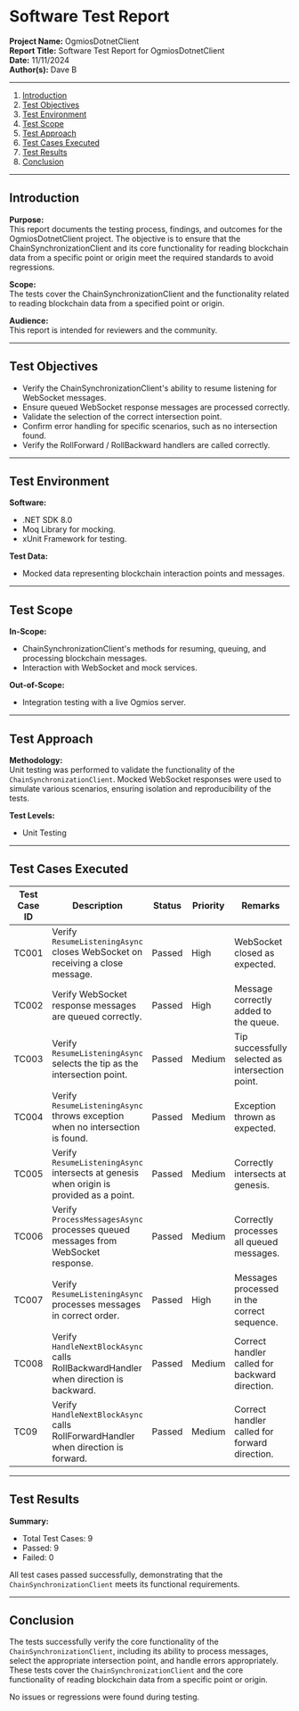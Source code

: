 # Software Test Report

**Project Name:** OgmiosDotnetClient  
**Report Title:** Software Test Report for OgmiosDotnetClient  
**Date:** 11/11/2024  
**Author(s):** Dave B

---

1. [Introduction](#introduction)
2. [Test Objectives](#test-objectives)
3. [Test Environment](#test-environment)
4. [Test Scope](#test-scope)
5. [Test Approach](#test-approach)
6. [Test Cases Executed](#test-cases-executed)
7. [Test Results](#test-results)
8. [Conclusion](#conclusion)

---

## Introduction

**Purpose:**  
This report documents the testing process, findings, and outcomes for the OgmiosDotnetClient project. The objective is to ensure that the ChainSynchronizationClient and its core functionality for reading blockchain data from a specific point or origin meet the required standards to avoid regressions.

**Scope:**  
The tests cover the ChainSynchronizationClient and the functionality related to reading blockchain data from a specified point or origin.

**Audience:**  
This report is intended for reviewers and the community.

---

## Test Objectives

- Verify the ChainSynchronizationClient's ability to resume listening for WebSocket messages.
- Ensure queued WebSocket response messages are processed correctly.
- Validate the selection of the correct intersection point.
- Confirm error handling for specific scenarios, such as no intersection found.
- Verify the RollForward / RollBackward handlers are called correctly.

---

## Test Environment

**Software:**

- .NET SDK 8.0
- Moq Library for mocking.
- xUnit Framework for testing.

**Test Data:**

- Mocked data representing blockchain interaction points and messages.

---

## Test Scope

**In-Scope:**

- ChainSynchronizationClient's methods for resuming, queuing, and processing blockchain messages.
- Interaction with WebSocket and mock services.

**Out-of-Scope:**

- Integration testing with a live Ogmios server.

---

## Test Approach

**Methodology:**  
Unit testing was performed to validate the functionality of the `ChainSynchronizationClient`. Mocked WebSocket responses were used to simulate various scenarios, ensuring isolation and reproducibility of the tests.

**Test Levels:**

- Unit Testing

---

## Test Cases Executed

| **Test Case ID** | **Description**                                                                         | **Status** | **Priority** | **Remarks**                                      |
| ---------------- | --------------------------------------------------------------------------------------- | ---------- | ------------ | ------------------------------------------------ |
| TC001            | Verify `ResumeListeningAsync` closes WebSocket on receiving a close message.            | Passed     | High         | WebSocket closed as expected.                    |
| TC002            | Verify WebSocket response messages are queued correctly.                                | Passed     | High         | Message correctly added to the queue.            |
| TC003            | Verify `ResumeListeningAsync` selects the tip as the intersection point.                | Passed     | Medium       | Tip successfully selected as intersection point. |
| TC004            | Verify `ResumeListeningAsync` throws exception when no intersection is found.           | Passed     | Medium       | Exception thrown as expected.                    |
| TC005            | Verify `ResumeListeningAsync` intersects at genesis when origin is provided as a point. | Passed     | Medium       | Correctly intersects at genesis.                 |
| TC006            | Verify `ProcessMessagesAsync` processes queued messages from WebSocket response.        | Passed     | Medium       | Correctly processes all queued messages.         |
| TC007            | Verify `ResumeListeningAsync` processes messages in correct order.                      | Passed     | High         | Messages processed in the correct sequence.      |
| TC008            | Verify `HandleNextBlockAsync` calls RollBackwardHandler when direction is backward.     | Passed     | Medium       | Correct handler called for backward direction.   |
| TC09             | Verify `HandleNextBlockAsync` calls RollForwardHandler when direction is forward.       | Passed     | Medium       | Correct handler called for forward direction.    |

---

## Test Results

**Summary:**

- Total Test Cases: 9
- Passed: 9
- Failed: 0

All test cases passed successfully, demonstrating that the `ChainSynchronizationClient` meets its functional requirements.

---

## Conclusion

The tests successfully verify the core functionality of the `ChainSynchronizationClient`, including its ability to process messages, select the appropriate intersection point, and handle errors appropriately. These tests cover the `ChainSynchronizationClient` and the core functionality of reading blockchain data from a specific point or origin.

No issues or regressions were found during testing.

